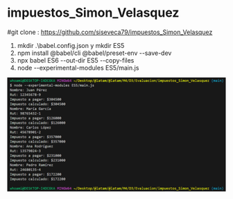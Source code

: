 # impuestos_Simon_Velasquez

#git clone : https://github.com/siseveca79/impuestos_Simon_Velasquez


1. mkdir .\babel.config.json y mkdir ES5
2. npm install @babel/cli @babel/preset-env --save-dev
3. npx babel ES6 --out-dir ES5 --copy-files
4. node --experimental-modules ES5/main.js

![Resultado](./ES5.png)

